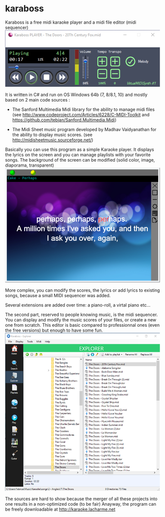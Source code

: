 # karaboss

Karaboss is a free midi karaoke player and a midi file editor (midi sequencer)
![GitHub Logo](/Gifs/en.player.png)

It is written in C# and run on OS Windows 64b (7, 8/8.1, 10) and mostly based on 2 main code sources :

- The Sanford Multimedia Midi library for the ability to manage midi files
(see http://www.codeproject.com/Articles/6228/C-MIDI-Toolkit and https://github.com/tebjan/Sanford.Multimedia.Midi)


- The Midi Sheet music program developed by Madhav Vaidyanathan for the ability to display music scores.
(see http://midisheetmusic.sourceforge.net/)


Basically you can use this program as a simple Karaoke player.
It displays the lyrics on the screen and you can manage playlists with your favorite songs.
The background of the screen can be modified (solid color, image, diaporama, transparent)
![GitHub Logo](/Gifs/en.karaokewindow.png)

More complex, you can modify the scores, the lyrics or add lyrics to existing songs, because a small MIDI sequencer was added.

Several extensions are added over time: a piano-roll, a virtal piano etc...


The second part, reserved to people knowing music, is the midi sequencer.
You can display and modify the music scores of your files, or create a new one from scratch.
This editor is basic compared to professionnal ones (even the free versions) but enough to have some fun. 
![GitHub Logo](/Gifs/en.explorer.png)

The sources are hard to show because the merger of all these projects into one results in a non-optimized code (to be fair)
Anayway, the program can be freely downloadable at http://karaoke.lacharme.net
